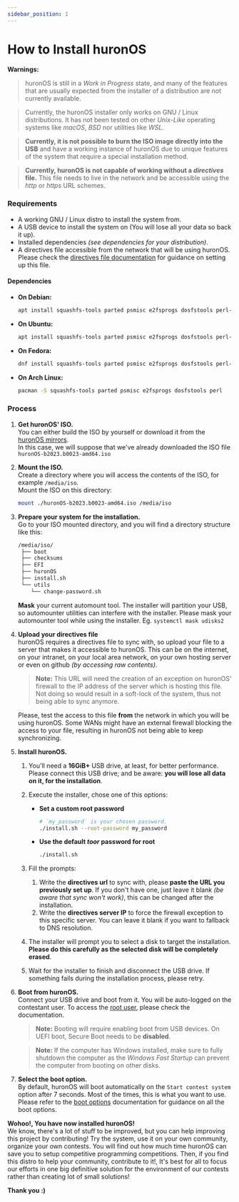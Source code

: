 ```yaml
---
sidebar_position: 1
---
```

# How to Install huronOS

**Warnings:**

> huronOS is still in a _Work in Progress_ state, and many of the features that are usually expected from the installer of a distribution are not currently available.

> Currently, the huronOS installer only works on GNU / Linux distributions. It has not been tested on other _Unix-Like_ operating systems like _macOS_, _BSD_ nor utilities like _WSL_.

> **Currently, it is not possible to burn the ISO image directly into the USB** and have a working instance of huronOS due to unique features of the system that require a special installation method.

> **Currently, huronOS is not capable of working without a _directives_ file.** This file needs to live in the network and be accessible using the _http_ or _https_ URL schemes.

### Requirements

- A working GNU / Linux distro to install the system from.
- A USB device to install the system on (You will lose all your data so back it up).
- Installed dependencies *(see dependencies for your distribution)*. 
- A directives file accessible from the network that will be using huronOS. Please check the [directives file documentation](./directives/creating-a-directives-file.md) for guidance on setting up this file.

#### Dependencies
- **On Debian:**  
   ```bash
   apt install squashfs-tools parted psmisc e2fsprogs dosfstools perl-base
   ```
- **On Ubuntu:**  
   ```bash
   apt install squashfs-tools parted psmisc e2fsprogs dosfstools perl-base
   ```
- **On Fedora:**  
   ```bash
   dnf install squashfs-tools parted psmisc e2fsprogs dosfstools perl-base
   ```
- **On Arch Linux:**  
   ```bash
   pacman -S squashfs-tools parted psmisc e2fsprogs dosfstools perl
   ```

### Process

1. **Get huronOS' ISO.**  
   You can either build the ISO by yourself or download it from the [huronOS mirrors](https://mirrors.huronos.org).  
   In this case, we will suppose that we've already downloaded the ISO file `huronOS-b2023.b0023-amd64.iso`

2. **Mount the ISO.**  
   Create a directory where you will access the contents of the ISO, for example `/media/iso`.  
   Mount the ISO on this directory:

   ```bash
   mount ./huronOS-b2023.b0023-amd64.iso /media/iso
   ```

3. **Prepare your system for the installation.**  
   Go to your ISO mounted directory, and you will find a directory structure like this:

   ```txt
   /media/iso/
   	├── boot
   	├── checksums
   	├── EFI
   	├── huronOS
   	├── install.sh
   	└── utils
   	   └── change-password.sh
   ```

   **Mask** your current automount tool. The installer will partition your USB, so automounter utilities can interfere with the installer. Please mask your automounter tool while using the installer. Eg. `systemctl mask udisks2`

4. **Upload your directives file**  
   huronOS requires a directives file to sync with, so upload your file to a server that makes it accessible to huronOS. This can be on the internet, on your intranet, on your local area network, on your own hosting server or even on github _(by accessing raw contents)_.

   > **Note:** This URL will need the creation of an exception on huronOS' firewall to the IP address of the server which is hosting this file. Not doing so would result in a soft-lock of the system, thus not being able to sync anymore.

   Please, test the access to this file **from** the network in which you will be using huronOS. Some WANs might have an external firewall blocking the access to your file, resulting in huronOS not being able to keep synchronizing.

5. **Install huronOS.**  

   1. You'll need a **16GiB+** USB drive, at least, for better performance. Please connect this USB drive; and be aware: **you will lose all data on it, for the installation**.

   2. Execute the installer, chose one of this options:
      - **Set a custom root password**  
         ```bash
         # `my_password` is your chosen password.
         ./install.sh --root-password my_password
         ```
      - **Use the default *toor* password for root**
         ```bash
         ./install.sh
         ```

   3. Fill the prompts:  
      1. Write the **directives url** to sync with, please **paste the URL you previously set up**. If you don't have one, just leave it blank _(be aware that sync won't work)_, this can be changed after the installation.
      2. Write the **directives server IP** to force the firewall exception to this specific server. You can leave it blank if you want to fallback to DNS resolution.
   4. The installer will prompt you to select a disk to target the installation. **Please do this carefully as the selected disk will be completely erased**.
   5. Wait for the installer to finish and disconnect the USB drive. If something fails during the installation process, please retry.

6. **Boot from huronOS.**  
   Connect your USB drive and boot from it. You will be auto-logged on the contestant user. To access the [root user](./root-access.md), please check the documentation.

   > **Note:** Booting will require enabling boot from USB devices. On UEFI boot, Secure Boot needs to be **disabled**.

   > **Note:** If the computer has Windows installed, make sure to fully shutdown the computer as the _Windows Fast Startup_ can prevent the computer from booting on other disks.

7. **Select the boot option.**  
   By default, huronOS will boot automatically on the `Start contest system` option after 7 seconds. Most of the times, this is what you want to use. Please refer to the [boot options](./boot-options.md) documentation for guidance on all the boot options.

**Wohoo!, You have now installed huronOS!**  
We know, there's a lot of stuff to be improved, but you can help improving this project by contributing! Try the system, use it on your own community, organize your own contests. You will find out how much time huronOS can save you to setup competitive programming competitions. Then, if you find this distro to help your community, contribute to it!, It's best for all to focus our efforts in one big definitive solution for the environment of our contests rather than creating lot of small solutions!

**Thank you :)**
